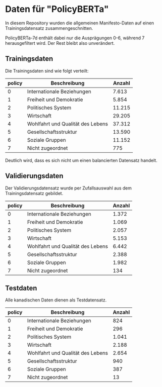 # Daten für "PolicyBERTa"

In diesem Repository wurden die allgemeinen Manifesto-Daten auf einen Trainingsdatensatz zusammengeschnitten.

PolicyBERTa-7d enthält dabei nur die Ausprägungen 0-6, während 7 herausgefiltert wird. Der Rest bleibt also unverändert.

## Trainingsdaten

Die Trainingsdaten sind wie folgt verteilt:

| policy | Beschreibung | Anzahl |
|------------|--------------|--------|
| 0          | Internationale Beziehungen        | 7.613 |
| 1          | Freiheit und Demokratie       | 5.854 |
| 2          | Politisches System       | 11.215 |
| 3          | Wirtschaft       | 29.205 |
| 4          | Wohlfahrt und Qualität des Lebens       | 37.312 |
| 5          | Gesellschaftsstruktur       | 13.590 |
| 6          | Soziale Gruppen       | 11.152 |
| 7          | Nicht zugeordnet      | 775 |

Deutlich wird, dass es sich nicht um einen balancierten Datensatz handelt.
## Validierungsdaten

Der Validierungsdatensatz wurde per Zufallsauswahl aus dem Trainingsdatensatz gebildet.

| policy | Beschreibung | Anzahl |
|------------|--------------|--------|
| 0          | Internationale Beziehungen        | 1.372 |
| 1          | Freiheit und Demokratie       | 1.069 |
| 2          | Politisches System       | 2.057 |
| 3          | Wirtschaft       | 5.153 |
| 4          | Wohlfahrt und Qualität des Lebens       | 6.442 |
| 5          | Gesellschaftsstruktur       | 2.388 |
| 6          | Soziale Gruppen       | 1.982 |
| 7          | Nicht zugeordnet      | 134 |

## Testdaten

Alle kanadischen Daten dienen als Testdatensatz.

| policy | Beschreibung | Anzahl |
|------------|--------------|--------|
| 0          | Internationale Beziehungen        | 824 |
| 1          | Freiheit und Demokratie       | 296 |
| 2          | Politisches System       | 1.041 |
| 3          | Wirtschaft       | 2.188 |
| 4          | Wohlfahrt und Qualität des Lebens       | 2.654 |
| 5          | Gesellschaftsstruktur       | 940 |
| 6          | Soziale Gruppen       | 387 |
| 7          | Nicht zugeordnet      | 13 |